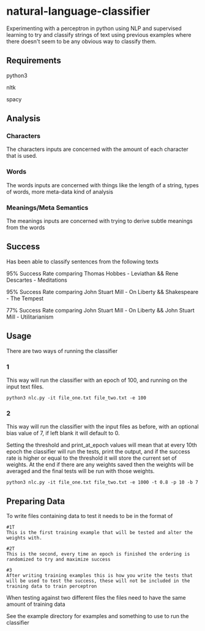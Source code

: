 # natural-language-classifier

Experimenting with a perceptron in python using NLP and supervised learning to try and classify strings of text using previous examples where there doesn't seem to be any obvious way to classify them.

## Requirements

python3

nltk

spacy

## Analysis

### Characters

The characters inputs are concerned with the amount of each character that is used.

### Words

The words inputs are concerned with things like the length of a string, types of words, more meta-data kind of analysis

### Meanings/Meta Semantics

The meanings inputs are concerned with trying to derive subtle meanings from the words

## Success

Has been able to classify sentences from the following texts

95% Success Rate comparing Thomas Hobbes - Leviathan && Rene Descartes - Meditations

95% Success Rate comparing John Stuart Mill - On Liberty && Shakespeare - The Tempest

77% Success Rate comparing John Stuart Mill - On Liberty && John Stuart Mill - Utilitarianism

## Usage

There are two ways of running the classifier

### 1

This way will run the classifier with an epoch of 100, and running on the input text files.

```
python3 nlc.py -it file_one.txt file_two.txt -e 100
```

### 2

This way will run the classifier with the input files as before, with an optional bias value of 7, if left blank it will default to 0.

Setting the threshold and print_at_epoch values will mean that at every 10th epoch the classifier will run the tests, print the output, and if the success rate is higher or equal to the threshold it will store the current set of weights. At the end if there are any weights saved then the weights will be averaged and the final tests will be run with those weights.

```
python3 nlc.py -it file_one.txt file_two.txt -e 1000 -t 0.8 -p 10 -b 7
```

## Preparing Data

To write files containing data to test it needs to be in the format of

```
#1T 
This is the first training example that will be tested and alter the weights with.

#2T
This is the second, every time an epoch is finished the ordering is randomized to try and maximize success

#3
After writing training examples this is how you write the tests that will be used to test the success, these will not be included in the training data to train perceptron
```

When testing against two different files the files need to have the same amount of training data

See the example directory for examples and something to use to run the classifier



